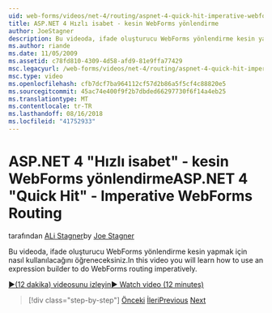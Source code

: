 ```yaml
---
uid: web-forms/videos/net-4/routing/aspnet-4-quick-hit-imperative-webforms-routing
title: ASP.NET 4 Hızlı isabet - kesin WebForms yönlendirme
author: JoeStagner
description: Bu videoda, ifade oluşturucu WebForms yönlendirme kesin yapmak için nasıl kullanılacağını öğreneceksiniz.
ms.author: riande
ms.date: 11/05/2009
ms.assetid: c78fd810-4309-4d58-afd9-81e9ffa77429
msc.legacyurl: /web-forms/videos/net-4/routing/aspnet-4-quick-hit-imperative-webforms-routing
msc.type: video
ms.openlocfilehash: cfb7dcf7ba964112cf57d2b86a5f5cf4c88820e5
ms.sourcegitcommit: 45ac74e400f9f2b7dbded66297730f6f14a4eb25
ms.translationtype: MT
ms.contentlocale: tr-TR
ms.lasthandoff: 08/16/2018
ms.locfileid: "41752933"
---
```

<a name="aspnet-4-quick-hit---imperative-webforms-routing"></a><span data-ttu-id="aadc1-103">ASP.NET 4 "Hızlı isabet" - kesin WebForms yönlendirme</span><span class="sxs-lookup"><span data-stu-id="aadc1-103">ASP.NET 4 "Quick Hit" - Imperative WebForms Routing</span></span>
====================
<span data-ttu-id="aadc1-104">tarafından [ALi Stagner](https://github.com/JoeStagner)</span><span class="sxs-lookup"><span data-stu-id="aadc1-104">by [Joe Stagner](https://github.com/JoeStagner)</span></span>

<span data-ttu-id="aadc1-105">Bu videoda, ifade oluşturucu WebForms yönlendirme kesin yapmak için nasıl kullanılacağını öğreneceksiniz.</span><span class="sxs-lookup"><span data-stu-id="aadc1-105">In this video you will learn how to use an expression builder to do WebForms routing imperatively.</span></span> 

[<span data-ttu-id="aadc1-106">&#9654;(12 dakika) videosunu izleyin</span><span class="sxs-lookup"><span data-stu-id="aadc1-106">&#9654; Watch video (12 minutes)</span></span>](https://channel9.msdn.com/Blogs/ASP-NET-Site-Videos/aspnet-4-quick-hit-imperative-webforms-routing)

> [!div class="step-by-step"]
> <span data-ttu-id="aadc1-107">[Önceki](aspnet-4-quick-hit-permanent-redirect.md)
> [İleri](aspnet-4-quick-hit-declarative-webforms-routing.md)</span><span class="sxs-lookup"><span data-stu-id="aadc1-107">[Previous](aspnet-4-quick-hit-permanent-redirect.md)
[Next](aspnet-4-quick-hit-declarative-webforms-routing.md)</span></span>
